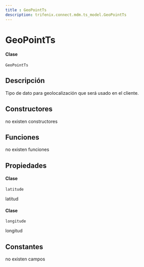 ```yaml
---
title : GeoPointTs
description: trifenix.connect.mdm.ts_model.GeoPointTs
---
```


# GeoPointTs

<CodeBlock slots = 'heading, code' repeat = '1' languages = 'C#' />

#### Clase
```
GeoPointTs
```

## Descripción
Tipo de dato para geolocalización que será usado en el cliente.
## Constructores

no existen constructores


## Funciones

no existen funciones

## Propiedades


<CodeBlock slots = 'heading, code' repeat = '1' languages = 'C#' />

#### Clase
```
latitude
```


latitud

<CodeBlock slots = 'heading, code' repeat = '1' languages = 'C#' />

#### Clase
```
longitude
```


longitud
## Constantes
no existen campos

